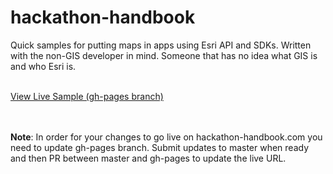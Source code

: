 # hackathon-handbook
Quick samples for putting maps in apps using Esri API and SDKs.  Written with the non-GIS developer in mind.  Someone that has no idea what GIS is and who Esri is.
<br><br>

<a href="https://github.com/BennyBaruba/hackathon-handbook/blob/gh-pages/index.html">View Live Sample (gh-pages branch)</a>

<br><br>
<b>Note</b>: In order for your changes to go live on hackathon-handbook.com you need to update gh-pages branch.  Submit updates to master when ready and then PR between master and gh-pages to update the live URL.
